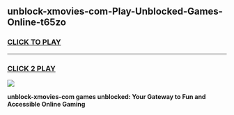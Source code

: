 
## unblock-xmovies-com-Play-Unblocked-Games-Online-t65zo
<h3>
<a href="https://premium76.site?title=unblock-xmovies-com&ref=25A">CLICK TO PLAY</a></h3>
<hr>

<h3>
<a href="https://premium76.site?title=unblock-xmovies-com&ref=25A">CLICK 2 PLAY</a>
  
</h3>

<a href="https://premium76.site?title=unblock-xmovies-com&ref=25A"><img src="https://clearcache.store/games.png"></a>


**unblock-xmovies-com games unblocked: Your Gateway to Fun and Accessible Online Gaming**
